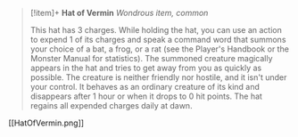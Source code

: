 > [!item]+ **Hat of Vermin**
> *Wondrous item, common*
>
> This hat has 3 charges. While holding the hat, you can use an action to expend 1 of its charges and speak a command word that summons your choice of a bat, a frog, or a rat (see the Player's Handbook or the Monster Manual for statistics). The summoned creature magically appears in the hat and tries to get away from you as quickly as possible. The creature is neither friendly nor hostile, and it isn't under your control. It behaves as an ordinary creature of its kind and disappears after 1 hour or when it drops to 0 hit points. The hat regains all expended charges daily at dawn.

[[HatOfVermin.png]]